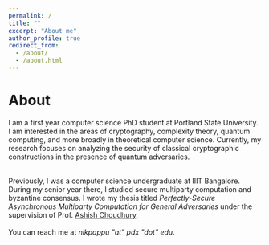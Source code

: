 ```yaml
---
permalink: /
title: ""
excerpt: "About me"
author_profile: true
redirect_from: 
  - /about/
  - /about.html
---
```


<h1>About</h1>
<p>
I am a first year computer science PhD student at Portland State
University. I am interested in the areas of cryptography, complexity
theory, quantum computing, and more broadly in theoretical computer
science. Currently, my research focuses on analyzing the security of
classical cryptographic constructions in the presence of quantum
adversaries.<br> <br>

Previously, I was a computer science undergraduate at IIIT Bangalore.
During my senior year there, I studied secure multiparty computation
and byzantine consensus. I wrote my thesis titled <i> Perfectly-Secure
Asynchronous Multiparty Computation for General Adversaries</i> under
the supervision of Prof. <a href = "https://sites.google.com/view/ashish-choudhury">Ashish Choudhury</a>.
<br><br>
You can reach me at <i>nikpappu</i> <i>"at"</i> <i>pdx</i> <i>"dot"</i> <i>edu</i>.
